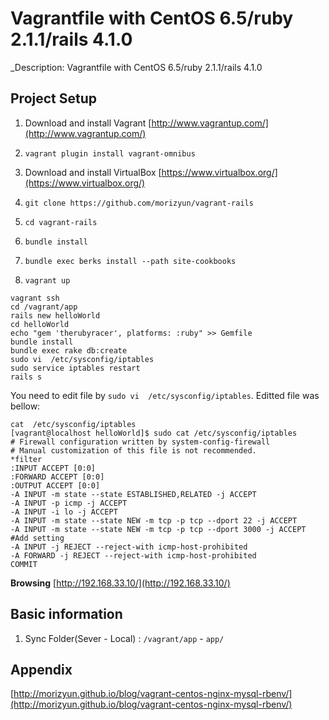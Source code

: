 # Vagrantfile with CentOS 6.5/ruby 2.1.1/rails 4.1.0

_Description: Vagrantfile with CentOS 6.5/ruby 2.1.1/rails 4.1.0

## Project Setup

1. Download and install Vagrant [http://www.vagrantup.com/](http://www.vagrantup.com/)

2. `vagrant plugin install vagrant-omnibus`

3. Download and install VirtualBox [https://www.virtualbox.org/](https://www.virtualbox.org/)

4. `git clone https://github.com/morizyun/vagrant-rails`

5. `cd vagrant-rails`

6. `bundle install`

7. `bundle exec berks install --path site-cookbooks`

8. `vagrant up`



```
vagrant ssh
cd /vagrant/app
rails new helloWorld
cd helloWorld
echo "gem 'therubyracer', platforms: :ruby" >> Gemfile
bundle install
bundle exec rake db:create
sudo vi  /etc/sysconfig/iptables
sudo service iptables restart
rails s
```

You need to edit file by `sudo vi  /etc/sysconfig/iptables`.
Editted file was bellow:

```
cat  /etc/sysconfig/iptables
[vagrant@localhost helloWorld]$ sudo cat /etc/sysconfig/iptables
# Firewall configuration written by system-config-firewall
# Manual customization of this file is not recommended.
*filter
:INPUT ACCEPT [0:0]
:FORWARD ACCEPT [0:0]
:OUTPUT ACCEPT [0:0]
-A INPUT -m state --state ESTABLISHED,RELATED -j ACCEPT
-A INPUT -p icmp -j ACCEPT
-A INPUT -i lo -j ACCEPT
-A INPUT -m state --state NEW -m tcp -p tcp --dport 22 -j ACCEPT
-A INPUT -m state --state NEW -m tcp -p tcp --dport 3000 -j ACCEPT #Add setting
-A INPUT -j REJECT --reject-with icmp-host-prohibited
-A FORWARD -j REJECT --reject-with icmp-host-prohibited
COMMIT
```

**Browsing** [http://192.168.33.10/](http://192.168.33.10/)

## Basic information

1. Sync Folder(Sever - Local) : `/vagrant/app` - `app/`


## Appendix
[http://morizyun.github.io/blog/vagrant-centos-nginx-mysql-rbenv/](http://morizyun.github.io/blog/vagrant-centos-nginx-mysql-rbenv/)
